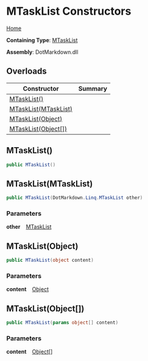 # MTaskList Constructors

[Home](../../../../README.md)

**Containing Type**: [MTaskList](../README.md)

**Assembly**: DotMarkdown\.dll

## Overloads

| Constructor | Summary |
| ----------- | ------- |
| [MTaskList()](#DotMarkdown_Linq_MTaskList__ctor) | |
| [MTaskList(MTaskList)](#DotMarkdown_Linq_MTaskList__ctor_DotMarkdown_Linq_MTaskList_) | |
| [MTaskList(Object)](#DotMarkdown_Linq_MTaskList__ctor_System_Object_) | |
| [MTaskList(Object\[\])](#DotMarkdown_Linq_MTaskList__ctor_System_Object___) | |

## MTaskList\(\) <a name="DotMarkdown_Linq_MTaskList__ctor"></a>

```csharp
public MTaskList()
```

## MTaskList\(MTaskList\) <a name="DotMarkdown_Linq_MTaskList__ctor_DotMarkdown_Linq_MTaskList_"></a>

```csharp
public MTaskList(DotMarkdown.Linq.MTaskList other)
```

### Parameters

**other** &ensp; [MTaskList](../README.md)

## MTaskList\(Object\) <a name="DotMarkdown_Linq_MTaskList__ctor_System_Object_"></a>

```csharp
public MTaskList(object content)
```

### Parameters

**content** &ensp; [Object](https://docs.microsoft.com/en-us/dotnet/api/system.object)

## MTaskList\(Object\[\]\) <a name="DotMarkdown_Linq_MTaskList__ctor_System_Object___"></a>

```csharp
public MTaskList(params object[] content)
```

### Parameters

**content** &ensp; [Object](https://docs.microsoft.com/en-us/dotnet/api/system.object)\[\]